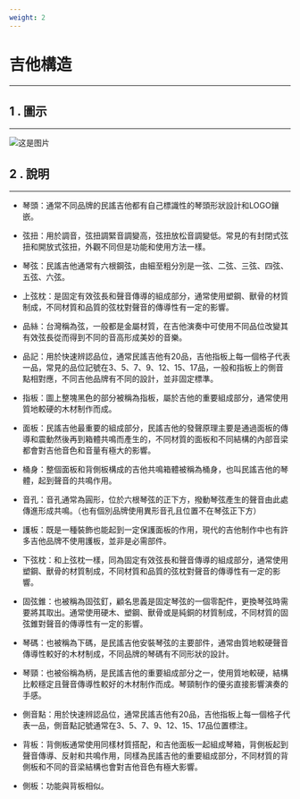 ```yaml
---
weight: 2
---
```


# 吉他構造

---

## 1 . 圖示

--- 

![这是图片](/認識吉他/吉他構造/guitar.jpg)

## 2 . 說明

--- 

- 琴頭：通常不同品牌的民謠吉他都有自己標識性的琴頭形狀設計和LOGO鑲嵌。

- 弦扭：用於調音，弦扭調緊音調變高，弦扭放松音調變低。常見的有封閉式弦扭和開放式弦扭，外觀不同但是功能和使用方法一樣。

- 琴弦：民謠吉他通常有六根鋼弦，由細至粗分別是一弦、二弦、三弦、四弦、五弦、六弦。

- 上弦枕：是固定有效弦長和聲音傳導的組成部分，通常使用塑鋼、獸骨的材質制成，不同材質和品質的弦枕對聲音的傳導性有一定的影響。

- 品絲：台灣稱為弦，一般都是金屬材質，在吉他演奏中可使用不同品位改變其有效弦長從而得到不同的音高形成美妙的音樂。

- 品記：用於快速辨認品位，通常民謠吉他有20品，吉他指板上每一個格子代表一品，常見的品位記號在3、5、7、9、12、15、17品，一般和指板上的側音點相對應，不同吉他品牌有不同的設計，並非固定標準。

- 指板：圖上整塊黑色的部分被稱為指板，屬於吉他的重要組成部分，通常使用質地較硬的木材制作而成。

- 面板：民謠吉他最重要的組成部分，民謠吉他的發聲原理主要是通過面板的傳導和震動然後再到箱體共鳴而產生的，不同材質的面板和不同結構的內部音梁都會對吉他音色和音量有極大的影響。

- 桶身：整個面板和背側板構成的吉他共鳴箱體被稱為桶身，也叫民謠吉他的琴體，起到聲音的共鳴作用。

- 音孔：音孔通常為圓形，位於六根琴弦的正下方，撥動琴弦產生的聲音由此處傳進形成共鳴。（也有個別品牌使用異形音孔且位置不在琴弦正下方）

- 護板：既是一種裝飾也能起到一定保護面板的作用，現代的吉他制作中也有許多吉他品牌不使用護板，並非是必需部件。

- 下弦枕：和上弦枕一樣，同為固定有效弦長和聲音傳導的組成部分，通常使用塑鋼、獸骨的材質制成，不同材質和品質的弦枕對聲音的傳導性有一定的影響。

- 固弦錐：也被稱為固弦釘，顧名思義是固定琴弦的一個零配件，更換琴弦時需要將其取出。通常使用硬木、塑鋼、獸骨或是純銅的材質制成，不同材質的固弦錐對聲音的傳導性有一定的影響。

- 琴碼：也被稱為下碼，是民謠吉他安裝琴弦的主要部件，通常由質地較硬聲音傳導性較好的木材制成，不同品牌的琴碼有不同形狀的設計。

- 琴頸：也被俗稱為柄，是民謠吉他的重要組成部分之一，使用質地較硬，結構比較穩定且聲音傳導性較好的木材制作而成。琴頸制作的優劣直接影響演奏的手感。

- 側音點：用於快速辨認品位，通常民謠吉他有20品，吉他指板上每一個格子代表一品，側音點記號通常在3、5、7、9、12、15、17品位置標注。

- 背板：背側板通常使用同樣材質搭配，和吉他面板一起組成琴箱，背側板起到聲音傳導、反射和共鳴作用，同樣為民謠吉他的重要組成部分，不同材質的背側板和不同的音梁結構也會對吉他音色有極大影響。

- 側板：功能與背板相似。